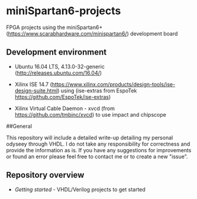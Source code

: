 # miniSpartan6-projects
FPGA projects using the miniSpartan6+(https://www.scarabhardware.com/minispartan6/) development board

## Development environment
* Ubuntu 16.04 LTS, 4.13.0-32-generic (http://releases.ubuntu.com/16.04/)

* Xilinx ISE 14.7 (https://www.xilinx.com/products/design-tools/ise-design-suite.html) using (ise-extras from EspoTek 
https://github.com/EspoTek/ise-extras)

* Xilinx Virtual Cable Daemon - xvcd (from https://github.com/tmbinc/xvcd) to use impact and chipscope


##General

This repository will include a detailed write-up detailing my personal odyseey through VHDL. 
I do not take any responsibility for correctness and provide the information as is. If you have any suggestions for improvements or found an error please feel free to contact me or to create a new "issue".    


## Repository overview
* *Getting started*   -  VHDL/Verilog projects to get started
